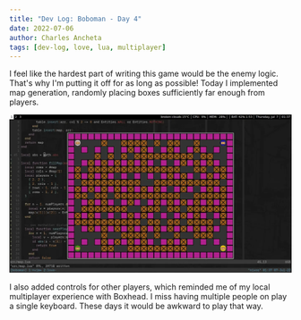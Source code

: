 ```yaml
---
title: "Dev Log: Boboman - Day 4"
date: 2022-07-06
author: Charles Ancheta
tags: [dev-log, love, lua, multiplayer]
---
```


I feel like the hardest part of writing this game would be the enemy logic. That's why I'm putting it off for as long as
possible! Today I implemented map generation, randomly placing boxes sufficiently far enough from players.

![Multiplayer gameplay](/post/dev-log/boboman/day-4/multiplayer.webp)

I also added controls for other players, which reminded me of my local multiplayer experience with Boxhead. I miss
having multiple people on play a single keyboard. These days it would be awkward to play that way.
